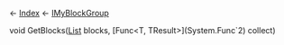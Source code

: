 ← [Index](Api-Index) ← [IMyBlockGroup](Sandbox.ModAPI.Ingame.IMyBlockGroup)

void GetBlocks([List<T>](System.Collections.Generic.List`1) blocks, [Func<T, TResult>](System.Func`2) collect)

